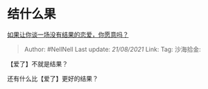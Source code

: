 # 结什么果

[如果让你谈一场没有结果的恋爱，你愿意吗？](https://www.zhihu.com/question/396715090/answer/1368270583)

> Author: #NellNell
> Last update: *21/08/2021*
> Link:
> Tag:
> 沙海拾金:

【爱了】不就是结果？

还有什么比【爱了】更好的结果？
